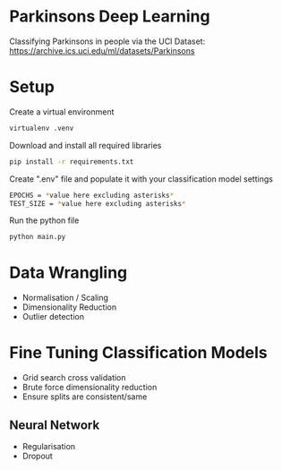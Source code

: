 # Parkinsons Deep Learning

Classifying Parkinsons in people via the UCI Dataset: https://archive.ics.uci.edu/ml/datasets/Parkinsons

# Setup

Create a virtual environment

```bash
virtualenv .venv
```

Download and install all required libraries

```bash
pip install -r requirements.txt
```

Create ".env" file and populate it with your classification model settings

```bash
EPOCHS = *value here excluding asterisks*
TEST_SIZE = *value here excluding asterisks*
```

Run the python file

```bash
python main.py
```

# Data Wrangling

- Normalisation / Scaling
- Dimensionality Reduction
- Outlier detection

# Fine Tuning Classification Models

- Grid search cross validation
- Brute force dimensionality reduction
- Ensure splits are consistent/same

## Neural Network

- Regularisation
- Dropout
